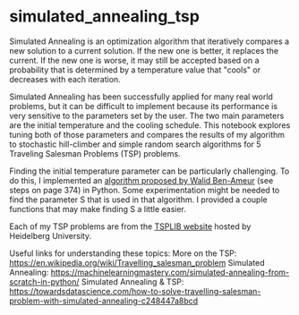 # simulated_annealing_tsp
Simulated Annealing is an optimization algorithm that iteratively compares a new solution to a current solution. If the new one is better, it replaces the current. If the new one is worse, it may still be accepted based on a probability that is determined by a temperature value that "cools" or decreases with each iteration. 

Simulated Annealing has been successfully applied for many real world problems, but it can be difficult to implement because its performance is very sensitive to the parameters set by the user. The two main parameters are the initial temperature and the cooling schedule. This notebook explores tuning both of those parameters and compares the results of my algorithm to stochastic hill-climber and simple random search algorithms for 5 Traveling Salesman Problems (TSP) problems.

Finding the initial temperature parameter can be particularly challenging. To do this, I implemented an [algorithm proposed by Walid Ben-Ameur](https://www.mendeley.com/catalogue/8a3521ca-3e4d-362e-86d6-0d2aad69f398/) (see steps on page 374) in Python. Some experimentation might be needed to find the parameter S that is used in that algorithm. I provided a couple functions that may make finding S a little easier.

Each of my TSP problems are from the [TSPLIB website](http://comopt.ifi.uni-heidelberg.de/software/TSPLIB95/) hosted by Heidelberg University.

Useful links for understanding these topics:
More on the TSP: https://en.wikipedia.org/wiki/Travelling_salesman_problem
Simulated Annealing: https://machinelearningmastery.com/simulated-annealing-from-scratch-in-python/
Simulated Annealing & TSP: https://towardsdatascience.com/how-to-solve-travelling-salesman-problem-with-simulated-annealing-c248447a8bcd 
